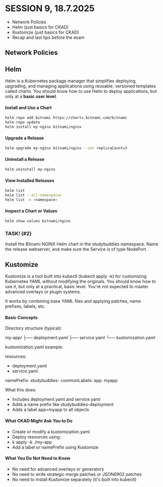 SESSION 9, 18.7.2025 
========================

* Network Policies
* Helm (just basics for CKAD)
* Kustomize (just basics for CKAD)
* Recap and last tips before the exam


## Network Policies

## Helm

Helm is a Kubernetes package manager that simplifies deploying, upgrading, and managing applications using reusable, versioned templates called charts. You should know how to use Helm to deploy applications, but only at a **basic user level**.

#### Install and Use a Chart

```bash
helm repo add bitnami https://charts.bitnami.com/bitnami
helm repo update
helm install my-nginx bitnami/nginx
```

#### Upgrade a Release
```bash
helm upgrade my-nginx bitnami/nginx --set replicaCount=3
```

#### Uninstall a Release
```bash
helm uninstall my-nginx
```

#### View Installed Releases
```bash
helm list
helm list --all-namespaces
helm list -n <namespace>
```

#### Inspect a Chart or Values
```bash
helm show values bitnami/nginx
```

### TASK! (#2)

Install the Bitnami NGINX Helm chart in the studybuddies namespace.
Name the release webserver, and make sure the Service is of type NodePort.

## Kustomize

Kustomize is a tool built into kubectl (kubectl apply -k) for customizing Kubernetes YAML without modifying the originals. You should know how to use it, but only at a practical, basic level. You're not expected to master advanced overlays or plugin systems.

It works by combining base YAML files and applying patches, name prefixes, labels, etc.

#### Basic Concepts 
Directory structure (typical):

my-app/
├── deployment.yaml
├── service.yaml
└── kustomization.yaml

kustomization.yaml example:

resources:
  - deployment.yaml
  - service.yaml

namePrefix: studybuddies-
commonLabels:
  app: myapp

What this does:
- Includes deployment.yaml and service.yaml
- Adds a name prefix like studybuddies-deployment
- Adds a label app=myapp to all objects

#### What CKAD Might Ask You to Do
- Create or modify a kustomization.yaml
- Deploy resources using:
- k apply -k ./my-app
- Add a label or namePrefix using Kustomize

#### What You Do Not Need to Know
- No need for advanced overlays or generators
- No need to write strategic merge patches or JSON6902 patches
- No need to install Kustomize separately (it's built into kubectl)
